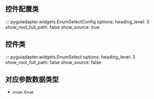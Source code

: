 ## 控件配置类

::: pyguiadapter.widgets.EnumSelectConfig
    options:
        heading_level: 3
        show_root_full_path: false
        show_source: true


## 控件类

::: pyguiadapter.widgets.EnumSelect
    options:
        heading_level: 3
        show_root_full_path: false
        show_source: false



## 对应参数数据类型

- `enum.Enum`
